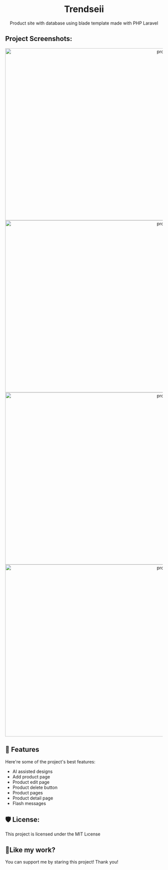 <h1 align="center" id="title">Trendseii</h1>

<p align="center" <p id="description">Product site with database using blade template made with PHP Laravel</p>

<h2>Project Screenshots:</h2>

<p align="center">
<img src="https://media.discordapp.net/attachments/1249667939561635911/1249667963754254367/image.png?ex=6668237c&is=6666d1fc&hm=75c0a5424e1ada23b66dc82b2d210755eace30e482d65dc9c4e74b2a0c4867d5&=&format=webp&quality=lossless" alt="project-screenshot" width="1080" height="550">
<img src="https://media.discordapp.net/attachments/1249667939561635911/1249669018818842685/image.png?ex=66682477&is=6666d2f7&hm=9d6b25b97a7a3d57eb20e9d19c37ae13a1cc7202af8027d483cb768e62c8f978&=&format=webp&quality=lossless" alt="project-screenshot" width="1080" height="550">
<img src="https://media.discordapp.net/attachments/1249667939561635911/1249669602519158907/image.png?ex=66682502&is=6666d382&hm=19bc46dbc655705ee056a356591b9459056236682a4937d448f0a231592c85f6&=&format=webp&quality=lossless" alt="project-screenshot" width="1080" height="550">
<img src="https://media.discordapp.net/attachments/1249667939561635911/1249670212395991060/image.png?ex=66682594&is=6666d414&hm=848de714e612e62098ad28916e6e52a17fbff1041808bafcd8f8432832404375&=&format=webp&quality=lossless" alt="project-screenshot" width="1080" height="550">
</p>

<h2>🧐 Features</h2>

Here're some of the project's best features:

*   AI assisted designs
*   Add product page
*   Product edit page
*   Product delete button
*   Product pages
*   Product detail page
*   Flash messages

<h2>🛡️ License:</h2>

This project is licensed under the MIT Lıcense

<h2>💖Like my work?</h2>

You can support me by staring this project! Thank you!
